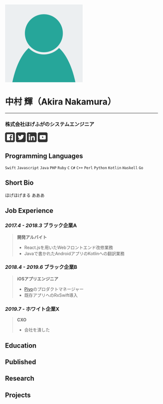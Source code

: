 <img src="./resources/thumbnail.png" width="256px">

# 中村 輝（Akira Nakamura）
***
### 株式会社ほげふがのシステムエンジニア

[<img src="./resources/sns_icons/facebook.png" width="32px">](https://www.facebook.com/)
[<img src="./resources/sns_icons/twitter.png" width="32px">](https://twitter.com/)
[<img src="./resources/sns_icons/linkedin.png" width="32px">](https://www.linkedin.com/)
[<img src="./resources/sns_icons/youtube.png" width="32px">](https://www.youtube.com/)

## Programming Languages
`Swift` `Javascript` `Java` `PHP` `Ruby` `C` `C#` `C++` `Perl` `Python` `Kotlin` `Haskell` `Go`

## Short Bio
ほげほげまる
あああ

## Job Experience
### *2017.4 - 2018.3* ブラック企業A
> __開発アルバイト__  
> - React.jsを用いたWebフロントエンド改修業務  
> - Javaで書かれたAndroidアプリのKotlinへの翻訳業務  

### *2018.4 - 2019.6* ブラック企業B
> __iOSアプリエンジニア__  
> - [Piyo](http://undefined.com)のプロダクトマネージャー  
> - 既存アプリへのRxSwift導入  

### *2019.7 -* ホワイト企業X
> __CXO__  
> - 会社を潰した

## Education

## Published

## Research

## Projects

